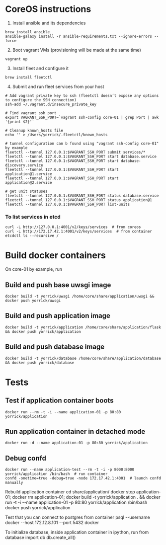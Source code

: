 # CoreOS instructions

1. Install ansible and its dependencies
```
brew install ansible
ansible-galaxy install -r ansible-requirements.txt --ignore-errors --force
```

2. Boot vagrant VMs (provisioning will be made at the same time)
```
vagrant up
```

3. Install fleet and configure it
```
brew install fleetctl
```

4. Submit and run fleet services from your host

```
# Add vagrant private key to ssh (fleetctl doesn’t expose any options to configure the SSH connection)
ssh-add ~/.vagrant.d/insecure_private_key

# Find vagrant ssh port
export VAGRANT_SSH_PORT=`vagrant ssh-config core-01 | grep Port | awk '{print $2}'`

# Cleanup known_hosts file 
echo '' > /Users/yorrick/.fleetctl/known_hosts

# tunnel configuration can b found using "vagrant ssh-config core-01" by example
fleetctl --tunnel 127.0.0.1:$VAGRANT_SSH_PORT submit services/*
fleetctl --tunnel 127.0.0.1:$VAGRANT_SSH_PORT start database.service
fleetctl --tunnel 127.0.0.1:$VAGRANT_SSH_PORT start database-discovery.service
fleetctl --tunnel 127.0.0.1:$VAGRANT_SSH_PORT start application@1.service
fleetctl --tunnel 127.0.0.1:$VAGRANT_SSH_PORT start application@2.service

# get unit statuses
fleetctl --tunnel 127.0.0.1:$VAGRANT_SSH_PORT status database.service
fleetctl --tunnel 127.0.0.1:$VAGRANT_SSH_PORT status application@1
fleetctl --tunnel 127.0.0.1:$VAGRANT_SSH_PORT list-units
```


### To list services in etcd 
```
curl -L http://127.0.0.1:4001/v2/keys/services  # from coreos 
curl -L http://172.17.42.1:4001/v2/keys/services  # from container
etcdctl ls --recursive /
```




# Build docker containers

On core-01 by example, run

## Build and push base uwsgi image
```
docker build -t yorrick/uwsgi /home/core/share/application/uwsgi && docker push yorrick/uwsgi
```

## Build and push application image
```
docker build -t yorrick/application /home/core/share/application/flask && docker push yorrick/application
```

## Build and push database image
```
docker build -t yorrick/database /home/core/share/application/database && docker push yorrick/database
```


# Tests

## Test if application container boots
```
docker run --rm -t -i --name application-01 -p 80:80 yorrick/application
```

## Run application container in detached mode
```
docker run -d --name application-01 -p 80:80 yorrick/application
```



## Debug confd 
```
docker run --name application-test --rm -t -i -p 8000:8000 yorrick/application /bin/bash  # run container
confd -onetime=true -debug=true -node 172.17.42.1:4001  # launch confd manually
```




Rebuild application container
cd share/application/
docker stop application-01; docker rm application-01; docker build -t yorrick/application . && docker run -t -i --name application-01 -p 80:80 yorrick/application /bin/bash
docker push yorrick/application

Test that you can connect to postgres from container
psql --username docker --host 172.12.8.101 --port 5432 docker

To initialize database, inside application container in ipython, run
from database import db
db.create_all()






